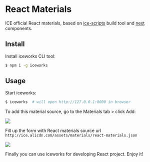 # React Materials

ICE official React materials, based on [ice-scripts](https://github.com/ice-lab/ice-scripts) build tool and [next](https://github.com/alibaba-fusion/next) components.

## Install

Install iceworks CLI tool:

```bash
$ npm i -g iceworks
```

## Usage

Start iceworks:

```bash
$ iceworks  # will open http://127.0.0.1:8000 in browser
```

To add this material source, go to the Materials tab > click Add:

![](https://img.alicdn.com/tfs/TB1o5j2bYr1gK0jSZR0XXbP8XXa-2872-1634.jpg)

Fill up the form with React materials source url `http://ice.alicdn.com/assets/materials/react-materials.json`

![](https://img.alicdn.com/tfs/TB1btzWbWL7gK0jSZFBXXXZZpXa-1460-654.jpg)

Finally you can use iceworks for developing React project. Enjoy it!
